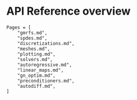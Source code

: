 # API Reference overview

```@contents
Pages = [
    "gmrfs.md",
    "spdes.md",
    "discretizations.md",
    "meshes.md",
    "plotting.md",
    "solvers.md",
    "autoregressive.md",
    "linear_maps.md",
    "gn_optim.md",
    "preconditioners.md",
    "autodiff.md",
]
```
